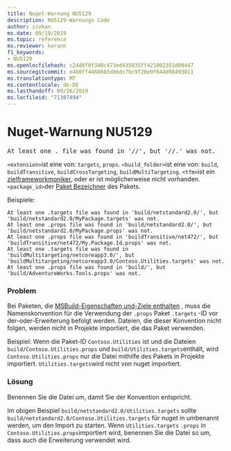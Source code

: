 ```yaml
---
title: Nuget-Warnung NU5129
description: NU5129-Warnungs Code
author: zivkan
ms.date: 09/19/2019
ms.topic: reference
ms.reviewer: karann
f1_keywords:
- NU5129
ms.openlocfilehash: c24d8f0f340c473ed435935ff421002351d00447
ms.sourcegitcommit: e4b0ff4460865db6dc7bc9f20e9f644d98493011
ms.translationtype: MT
ms.contentlocale: de-DE
ms.lasthandoff: 09/26/2019
ms.locfileid: "71307494"
---
```

# <a name="nuget-warning-nu5129"></a>Nuget-Warnung NU5129

<pre>At least one .<extension> file was found in '<build_folder>/<tfm>/', but '<build_folder>/<tfm>/<package_id>.<extension>' was not.</pre>

`<extension>`ist eine von: `targets`, `props`.
`<build_folder>`ist eine von: `build`, `buildTransitive`, `buildCrossTargeting`, `buildMultiTargeting`.
`<tfm>`ist ein [zielframeworkmoniker](../target-frameworks.md), oder er ist möglicherweise nicht vorhanden.
`<package_id>`der [Paket Bezeichner](../nuspec.md#id) des Pakets.

Beispiele:

```
At least one .targets file was found in 'build/netstandard2.0/', but 'build/netstandard2.0/MyPackage.targets' was not.
At least one .props file was found in 'build/netstandard2.0/', but 'build/netstandard2.0/MyPackage.props' was not.
At least one .props file was found in 'buildTransitive/net472/', but 'buildTransitive/net472/My.Package.Id.props' was not.
At least one .targets file was found in 'buildMultitargeting/netcoreapp3.0/', but 'buildMultitargeting/netcoreapp3.0/Contoso.Utilities.targets' was not.
At least one .props file was found in 'build/', but 'build/AdventureWorks.Tools.props' was not.
```

### <a name="issue"></a>Problem

Bei Paketen, die [MSBuild-Eigenschaften und-Ziele enthalten](../../create-packages/creating-a-package.md#include-msbuild-props-and-targets-in-a-package) , muss die Namenskonvention für die Verwendung der `.props` Paket `.targets` -ID vor der-oder-Erweiterung befolgt werden. Dateien, die dieser Konvention nicht folgen, werden nicht in Projekte importiert, die das Paket verwenden.

Beispiel: Wenn die Paket-ID `Contoso.Utilities` ist und die Dateien `build/Contoso.Utilities.props` und `build/Utilities.targets`enthält, wird `Contoso.Utilities.props` nur die Datei mithilfe des Pakets in Projekte importiert. `Utilities.targets`wird nicht von nuget importiert.

### <a name="solution"></a>Lösung

Benennen Sie die Datei um, damit Sie der Konvention entspricht.

Im obigen Beispiel `build/netstandard2.0/Utilities.targets` sollte `build/netstandard2.0/Contoso.Utilities.targets` für nuget in umbenannt werden, um den Import zu starten. Wenn `Utilities.targets` `.props` in `Contoso.Utilities.props`importiert wird, benennen Sie die Datei so um, dass auch die Erweiterung verwendet wird.
